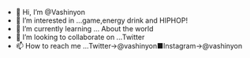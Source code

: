 - 👋 Hi, I’m @Vashinyon
- 👀 I’m interested in ...game,energy drink and HIPHOP!
- 🌱 I’m currently learning ... About the world
- 💞️ I’m looking to collaborate on ...Twitter
- 📫 How to reach me ...Twitter→@vashinyon■Instagram→@vashinyon

<!---
Vashinyon/Vashinyon is a ✨ special ✨ repository because its `README.md` (this file) appears on your GitHub profile.
You can click the Preview link to take a look at your changes.
--->
